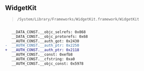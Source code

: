 ## WidgetKit

> `/System/Library/Frameworks/WidgetKit.framework/WidgetKit`

```diff

   __DATA_CONST.__objc_selrefs: 0x868
   __DATA_CONST.__objc_protorefs: 0x68
   __AUTH_CONST.__auth_got: 0x2430
-  __AUTH_CONST.__auth_ptr: 0x2250
+  __AUTH_CONST.__auth_ptr: 0x2118
   __AUTH_CONST.__const: 0xefb8
   __AUTH_CONST.__cfstring: 0xa0
   __AUTH_CONST.__objc_const: 0x5978

```
